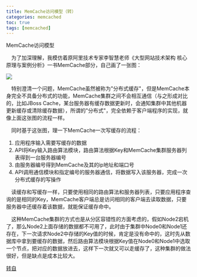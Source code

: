 ```yaml
---
title: MemCache访问模型（转）
categories: memcached   
toc: true  
tags: [memcached]
---
```




MemCache访问模型

&emsp;为了加深理解，我模仿着原阿里技术专家李智慧老师《大型网站技术架构 核心原理与案例分析》一书MemCache部分，自己画了一张图：

![](http://ols7leonh.bkt.clouddn.com//assert/img/nosql/memcached/memory/2.png)


&emsp;特别澄清一个问题，MemCache虽然被称为"分布式缓存"，但是MemCache本身完全不具备分布式的功能，MemCache集群之间不会相互通信（与之形成对比的，比如JBoss Cache，某台服务器有缓存数据更新时，会通知集群中其他机器更新缓存或清除缓存数据），所谓的"分布式"，完全依赖于客户端程序的实现，就像上面这张图的流程一样。

&emsp;同时基于这张图，理一下MemCache一次写缓存的流程：
1. 应用程序输入需要写缓存的数据
2. API将Key输入路由算法模块，路由算法根据Key和MemCache集群服务器列表得到一台服务器编号
3. 由服务器编号得到MemCache及其的ip地址和端口号
4. API调用通信模块和指定编号的服务器通信，将数据写入该服务器，完成一次分布式缓存的写操作



&emsp;读缓存和写缓存一样，只要使用相同的路由算法和服务器列表，只要应用程序查询的是相同的Key，MemCache客户端总是访问相同的客户端去读取数据，只要服务器中还缓存着该数据，就能保证缓存命中。

&emsp;这种MemCache集群的方式也是从分区容错性的方面考虑的，假如Node2宕机了，那么Node2上面存储的数据都不可用了，此时由于集群中Node0和Node1还存在，下一次请求Node2中存储的Key值的时候，肯定是没有命中的，这时先从数据库中拿到要缓存的数据，然后路由算法模块根据Key值在Node0和Node1中选取一个节点，把对应的数据放进去，这样下一次就又可以走缓存了，这种集群的做法很好，但是缺点是成本比较大。


[转自](http://www.cnblogs.com/xrq730/p/4948707.html)








